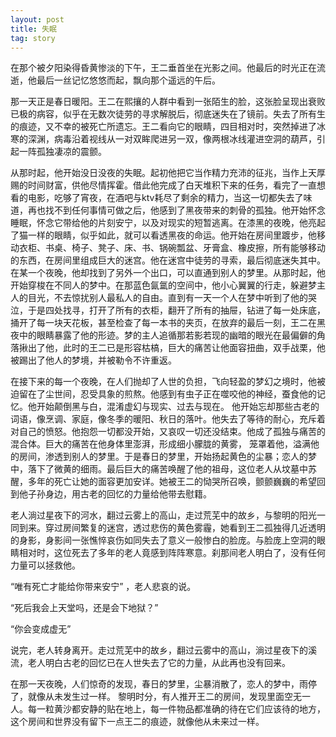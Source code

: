 ```yaml
---
layout: post
title: 失眠
tag: story
---
```


在那个被夕阳染得昏黄惨淡的下午，王二垂首坐在光影之间。他最后的时光正在流逝，他最后一丝记忆悠悠而起，飘向那个遥远的午后。

那一天正是春日暖阳。王二在熙攘的人群中看到一张陌生的脸，这张脸呈现出衰败已极的病容，似乎在无数次徒劳的寻求解脱后，彻底迷失在了镜前。失去了所有生的痕迹，又不幸的被死亡所遗忘。王二看向它的眼睛，四目相对时，突然掉进了冰寒的深渊，病毒沿着视线从一对双眸爬进另一双，像两根冰线灌进空洞的葫芦，引起一阵孤独凄凉的震颤。

从那时起，他开始没日没夜的失眠。起初他把它当作精力充沛的征兆，当作上天厚赐的时间财富，供他尽情挥霍。借此他完成了白天堆积下来的任务，看完了一直想看的电影，吃够了宵夜，在酒吧与ktv耗尽了剩余的精力，当这一切都失去了味道，再也找不到任何事情可做之后，他感到了黑夜带来的刺骨的孤独。他开始怀念睡眠，怀念它带给他的片刻安宁，以及对现实的短暂逃离。在漆黑的夜晚，他亮起了猫一样的眼睛，似乎如此，就可以看透黑夜的命运。他开始在房间里踱步，他移动衣柜、书桌、椅子、凳子、床、书、锅碗瓢盆、牙膏盒、橡皮擦，所有能够移动的东西，在房间里组成巨大的迷宫。他在迷宫中徒劳的寻索，最后彻底迷失其中。在某一个夜晚，他却找到了另外一个出口，可以直通到别人的梦里。从那时起，他开始穿梭在不同人的梦中。在那蓝色氤氲的空间中，他小心翼翼的行走，躲避梦主人的目光，不去惊扰别人最私人的自由。直到有一天一个人在梦中听到了他的哭泣，于是四处找寻，打开了所有的衣柜，翻开了所有的抽屉，钻进了每一处床底，捅开了每一块天花板，甚至检查了每一本书的夹页，在放弃的最后一刻，王二在黑夜中的眼睛暴露了他的形迹。梦的主人追循那若影若现的幽暗的眼光在最偏僻的角落揪出了他，此时的王二已是形容枯槁，巨大的痛苦让他面容扭曲，双手战栗，他被踢出了他人的梦境，并被勒令不许重返。

在接下来的每一个夜晚，在人们抛却了人世的负担，飞向轻盈的梦幻之境时，他被迫留在了尘世间，忍受具象的煎熬。他感到有虫子正在噬咬他的神经，蚕食他的记忆。他开始颠倒黑与白，混淆虚幻与现实、过去与现在。 他开始忘却那些古老的词语，像烹调、家庭，像冬季的暖阳、秋日的落叶。他失去了等待的耐心，充斥着对自己的愤怒。他抱怨一切都没开始，又哀叹一切还没结束。他成了孤独与痛苦的混合体。巨大的痛苦在他身体里澎湃，形成细小朦胧的黄雾， 笼罩着他，溢满他的房间，渗透到别人的梦里。于是春日的梦里，开始扬起黄色的尘暴；恋人的梦中，落下了微黄的细雨。最后巨大的痛苦唤醒了他的祖母，这位老人从坟墓中苏醒，多年的死亡让她的面容更加安详。她被王二的恸哭所召唤，颤颤巍巍的希望回到他子孙身边，用古老的回忆的力量给他带去慰籍。

老人淌过星夜下的河水，翻过云雾上的高山，走过荒芜中的故乡，与黎明的阳光一同到来。穿过房间繁复的迷宫，透过悲伤的黄色雾霾，她看到王二孤独得几近透明的身影，身影间一张憔悴哀伤如同失去了意义一般惨白的脸庞。与脸庞上空洞的眼睛相对时，这位死去了多年的老人竟感到阵阵寒意。刹那间老人明白了，没有任何力量可以拯救他。

“唯有死亡才能给你带来安宁” ，老人悲哀的说。

“死后我会上天堂吗，还是会下地狱？”

“你会变成虚无”

说完，老人转身离开。走过荒芜中的故乡，翻过云雾中的高山，淌过星夜下的溪流，老人明白古老的回忆已在人世失去了它的力量，从此再也没有回来。

在那一天夜晚，人们惊奇的发现，春日的梦里，尘暴消散了，恋人的梦中，雨停了，就像从未发生过一样。 黎明时分，有人推开王二的房间，发现里面空无一人。每一粒黄沙都安静的贴在地上，每一件物品都准确的待在它们应该待的地方，这个房间和世界没有留下一点王二的痕迹，就像他从未来过一样。
